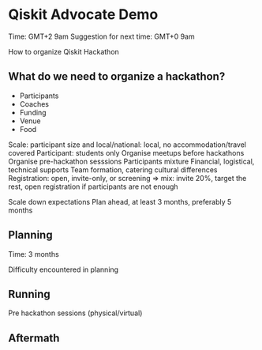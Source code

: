 # Qiskit Advocate Demo
Time: GMT+2 9am
Suggestion for next time: GMT+0 9am

How to organize Qiskit Hackathon

## What do we need to organize a hackathon?
- Participants
- Coaches
- Funding
- Venue
- Food

Scale: participant size and local/national: local, no accommodation/travel covered
Participant: students only
Organise meetups before hackathons
Organise pre-hackathon sesssions
Participants mixture
Financial, logistical, technical supports
Team formation, catering cultural differences
Registration: open, invite-only, or screening => mix: invite 20%, target the rest, open registration if participants are not enough

Scale down expectations
Plan ahead, at least 3 months, preferably 5 months

## Planning
Time: 3 months


Difficulty encountered in planning

## Running
Pre hackathon sessions (physical/virtual)
## Aftermath 
